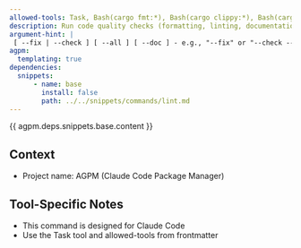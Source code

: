 ```yaml
---
allowed-tools: Task, Bash(cargo fmt:*), Bash(cargo clippy:*), Bash(cargo doc:*), Bash(cargo check:*), Bash(cargo build:*), Bash(cargo test:*), Bash(cargo fix:*), Bash(rustfmt:*), BashOutput, Read, Write, Edit, MultiEdit, Glob, Grep, TodoWrite, WebSearch, WebFetch, ExitPlanMode
description: Run code quality checks (formatting, linting, documentation)
argument-hint: |
 [ --fix | --check ] [ --all ] [ --doc ] - e.g., "--fix" or "--check --all"
agpm:
  templating: true
dependencies:
  snippets:
      - name: base
        install: false
        path: ../../snippets/commands/lint.md
---
```


{{ agpm.deps.snippets.base.content }}

## Context

- Project name: AGPM (Claude Code Package Manager)

## Tool-Specific Notes

- This command is designed for Claude Code
- Use the Task tool and allowed-tools from frontmatter

